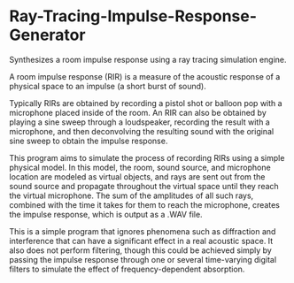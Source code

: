 # Ray-Tracing-Impulse-Response-Generator
Synthesizes a room impulse response using a ray tracing simulation engine.

A room impulse response (RIR) is a measure of the acoustic response of a physical space to an impulse (a short burst of sound).

Typically RIRs are obtained by recording a pistol shot or balloon pop with a microphone placed inside of the room. An RIR can also
be obtained by playing a sine sweep through a loudspeaker, recording the result with a microphone, and then deconvolving the
resulting sound with the original sine sweep to obtain the impulse response.

This program aims to simulate the process of recording RIRs using a simple physical model. In this model, the room, sound source, and
microphone location are modeled as virtual objects, and rays are sent out from the sound source and propagate throughout the virtual
space until they reach the virtual microphone. The sum of the amplitudes of all such rays, combined with the time it takes for them
to reach the microphone, creates the impulse response, which is output as a .WAV file.

This is a simple program that ignores phenomena such as diffraction and interference that can have a significant effect in a real
acoustic space. It also does not perform filtering, though this could be achieved simply by passing the impulse response through
one or several time-varying digital filters to simulate the effect of frequency-dependent absorption.
